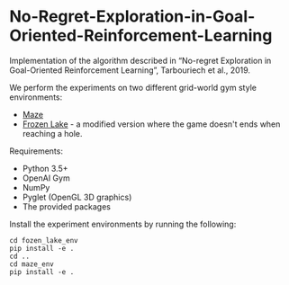 # No-Regret-Exploration-in-Goal-Oriented-Reinforcement-Learning
Implementation of the algorithm described in “No-regret Exploration in Goal-Oriented Reinforcement Learning”, Tarbouriech et al., 2019.

We perform the experiments on two different grid-world gym style environments:
- [Maze](https://github.com/MattChanTK/gym-maze)
- [Frozen Lake](https://www.gymlibrary.ml/environments/toy_text/frozen_lake/) - a modified version where the game doesn't ends when reaching a hole.

Requirements:
- Python 3.5+
- OpenAI Gym
- NumPy
- Pyglet (OpenGL 3D graphics)
- The provided packages

Install the experiment environments by running the following:

```
cd fozen_lake_env
pip install -e .
cd ..
cd maze_env
pip install -e .
```
